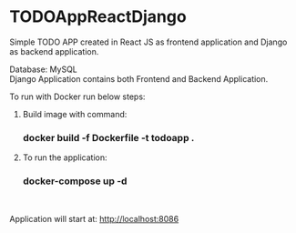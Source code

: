 # TODOAppReactDjango
Simple TODO APP created in React JS as frontend application and Django as backend application.

Database: MySQL<br>
Django Application contains both Frontend and Backend Application.

To run with Docker run below steps:
1. Build image with command: <h3> docker build -f Dockerfile -t todoapp . </h3>
2. To run the application: <h3> docker-compose up -d </h3> <br>

Application will start at:  <a href="http://locahost:8086">http://localhost:8086</a>

